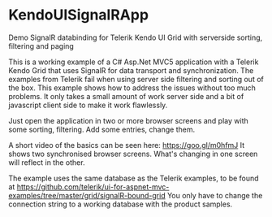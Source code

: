 # KendoUISignalRApp
Demo SignalR databinding for Telerik Kendo UI Grid with serverside sorting, filtering and paging

This is a working example of a C# Asp.Net MVC5 application with a Telerik Kendo Grid that uses SignalR for data transport and synchronization.
The examples from Telerik fail when using server side filtering and sorting out of the box. This example shows how to address the issues without too much problems. It only takes a small amount of work server side and a bit of javascript client side to make it work flawlessly. 

Just open the application in two or more browser screens and play with some sorting, filtering. Add some entries, change them. 

A short video of the basics can be seen here: https://goo.gl/m0hfmJ
It shows two synchronised browser screens. What's changing in one screen will reflect in the other. 

The example uses the same database as the Telerik examples, to be found at https://github.com/telerik/ui-for-aspnet-mvc-examples/tree/master/grid/signalR-bound-grid
You only have to change the connection string to a working database with the product samples.




